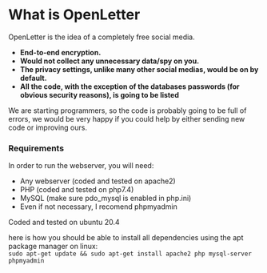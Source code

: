 # What is OpenLetter #
OpenLetter is the idea of a completely free social media.
<b>
* End-to-end encryption.
* Would not collect any unnecessary data/spy on you.
* The privacy settings, unlike many other social medias, would be on by default.
* All the code, with the exception of the databases passwords (for obvious security reasons), is going to be listed
</b>

We are starting programmers, so the code is probably going to be full of errors, we would be very happy if you could help by either sending new code or improving ours.

### Requirements ###
In order to run the webserver, you will need:
* Any webserver (coded and tested on apache2)
* PHP (coded and tested on php7.4)
* MySQL (make sure pdo_mysql is enabled in php.ini)
* Even if not necessary, I recomend phpmyadmin

Coded and tested on ubuntu 20.4

here is how you should be able to install all dependencies using the apt package manager on linux:<br>
`sudo apt-get update && sudo apt-get install apache2 php mysql-server phpmyadmin`
